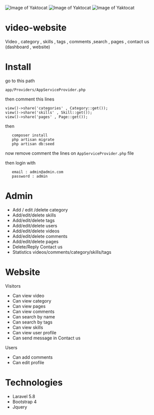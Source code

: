 ![Image of Yaktocat](https://i.ibb.co/c1wy4dG/Screen-Shot-2019-05-11-at-8-38-51-PM.png)
![Image of Yaktocat](https://i.ibb.co/bdhFRsQ/Screen-Shot-2019-05-11-at-8-39-04-PM.png)
![Image of Yaktocat](https://i.ibb.co/JyggXGY/Screen-Shot-2019-05-11-at-8-39-16-PM.png)

# video-website
Video , category , skills , tags  , comments ,search , pages , contact us (dashboard , website)

# Install

 go to this path

```
app/Providers/AppServiceProvider.php
```

then comment this lines

```
view()->share('categories' , Category::get());
view()->share('skills' , Skill::get());
view()->share('pages' , Page::get());
```

then

```
   composer install
   php artisan migrate
   php artisan db:seed
```

now remove comment the lines on `AppServiceProvider.php` file

then login with

```
   email : admin@admin.com
   password : admin
```

# Admin 
-	Add / edit /delete category
-	Add/edit/delete skills
-	Add/edit/delete tags
-	Add/edit/delete users
-	Add/edit/delete videos
-	Add/edit/delete comments
-	Add/edit/delete pages
-	Delete/Reply Contact us
-	Statistics videos/comments/category/skills/tags

# Website
Visitors
   -	Can view video
   -	Can view category
   -	Can view pages
   -	Can view comments
   -	Can search by name 
   -	Can search by tags
   -	Can view skills
   -	Can view user profile
   -	Can send message in Contact us
   
Users
   -	Can add comments
   -	Can edit profile

# Technologies
  -	Laravel 5.8
  -	Bootstrap 4
  -	Jquery


